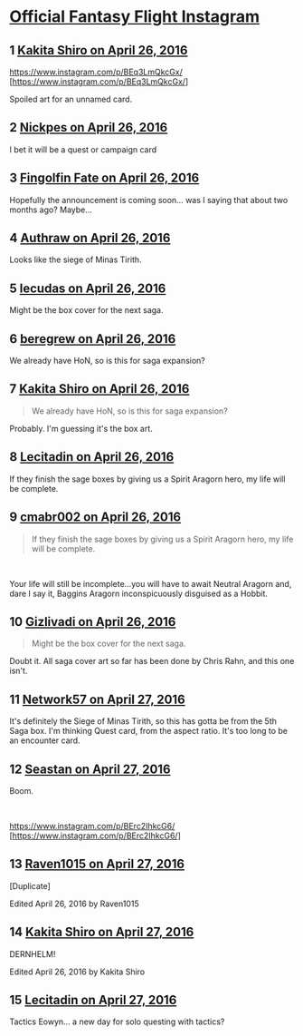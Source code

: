 # [Official Fantasy Flight Instagram](https://community.fantasyflightgames.com/topic/218349-official-fantasy-flight-instagram/)

## 1 [Kakita Shiro on April 26, 2016](https://community.fantasyflightgames.com/topic/218349-official-fantasy-flight-instagram/?do=findComment&comment=2187301)

https://www.instagram.com/p/BEq3LmQkcGx/ [https://www.instagram.com/p/BEq3LmQkcGx/]

Spoiled art for an unnamed card.

## 2 [Nickpes on April 26, 2016](https://community.fantasyflightgames.com/topic/218349-official-fantasy-flight-instagram/?do=findComment&comment=2187338)

I bet it will be a quest or campaign card

## 3 [Fingolfin Fate on April 26, 2016](https://community.fantasyflightgames.com/topic/218349-official-fantasy-flight-instagram/?do=findComment&comment=2187350)

Hopefully the announcement is coming soon… was I saying that about two months ago? Maybe...

## 4 [Authraw on April 26, 2016](https://community.fantasyflightgames.com/topic/218349-official-fantasy-flight-instagram/?do=findComment&comment=2187395)

Looks like the siege of Minas Tirith.

## 5 [lecudas on April 26, 2016](https://community.fantasyflightgames.com/topic/218349-official-fantasy-flight-instagram/?do=findComment&comment=2187419)

Might be the box cover for the next saga.

## 6 [beregrew on April 26, 2016](https://community.fantasyflightgames.com/topic/218349-official-fantasy-flight-instagram/?do=findComment&comment=2187578)

We already have HoN, so is this for saga expansion?

## 7 [Kakita Shiro on April 26, 2016](https://community.fantasyflightgames.com/topic/218349-official-fantasy-flight-instagram/?do=findComment&comment=2187595)

> We already have HoN, so is this for saga expansion?

Probably. I'm guessing it's the box art.

## 8 [Lecitadin on April 26, 2016](https://community.fantasyflightgames.com/topic/218349-official-fantasy-flight-instagram/?do=findComment&comment=2187677)

If they finish the sage boxes by giving us a Spirit Aragorn hero, my life will be complete.

## 9 [cmabr002 on April 26, 2016](https://community.fantasyflightgames.com/topic/218349-official-fantasy-flight-instagram/?do=findComment&comment=2187685)

> If they finish the sage boxes by giving us a Spirit Aragorn hero, my life will be complete.

 

Your life will still be incomplete...you will have to await Neutral Aragorn and, dare I say it, Baggins Aragorn inconspicuously disguised as a Hobbit.

## 10 [Gizlivadi on April 26, 2016](https://community.fantasyflightgames.com/topic/218349-official-fantasy-flight-instagram/?do=findComment&comment=2187742)

> Might be the box cover for the next saga.

Doubt it. All saga cover art so far has been done by Chris Rahn, and this one isn't.

## 11 [Network57 on April 27, 2016](https://community.fantasyflightgames.com/topic/218349-official-fantasy-flight-instagram/?do=findComment&comment=2187937)

It's definitely the Siege of Minas Tirith, so this has gotta be from the 5th Saga box. I'm thinking Quest card, from the aspect ratio. It's too long to be an encounter card.

## 12 [Seastan on April 27, 2016](https://community.fantasyflightgames.com/topic/218349-official-fantasy-flight-instagram/?do=findComment&comment=2187939)

Boom.

 

https://www.instagram.com/p/BErc2IhkcG6/ [https://www.instagram.com/p/BErc2IhkcG6/]

## 13 [Raven1015 on April 27, 2016](https://community.fantasyflightgames.com/topic/218349-official-fantasy-flight-instagram/?do=findComment&comment=2187940)

[Duplicate]

Edited April 26, 2016 by Raven1015

## 14 [Kakita Shiro on April 27, 2016](https://community.fantasyflightgames.com/topic/218349-official-fantasy-flight-instagram/?do=findComment&comment=2187941)

DERNHELM!

Edited April 26, 2016 by Kakita Shiro

## 15 [Lecitadin on April 27, 2016](https://community.fantasyflightgames.com/topic/218349-official-fantasy-flight-instagram/?do=findComment&comment=2188724)

Tactics Eowyn... a new day for solo questing with tactics?

